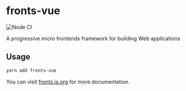 # fronts-vue

![Node CI](https://github.com/unadlib/fronts/workflows/Node%20CI/badge.svg)

A progressive micro frontends framework for building Web applications

## Usage

```sh
yarn add fronts-vue
```

You can visit [fronts.js.org](https://fronts.js.org/) for more documentation.
